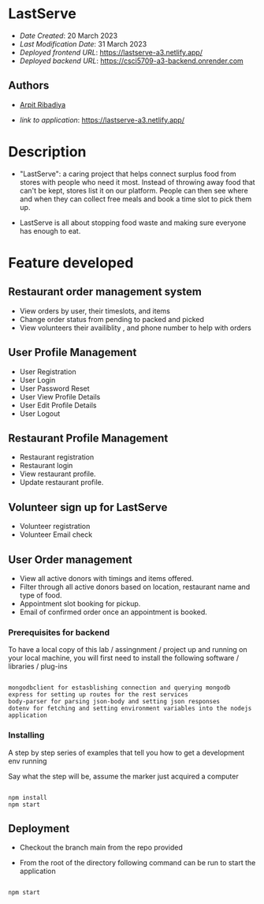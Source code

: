 

<!--- The following README.md sample file was adapted from https://gist.github.com/PurpleBooth/109311bb0361f32d87a2#file-readme-template-md by Gabriella Mosquera for academic use ---> 
<!--- You may delete any comments in this sample README.md file. If needing to use as a .txt file then simply delete all comments, edit as needed, and save as a README.txt file --->

# LastServe


* *Date Created*: 20 March 2023
* *Last Modification Date*: 31 March 2023
* *Deployed frontend URL*: https://lastserve-a3.netlify.app/
* *Deployed backend URL*: https://csci5709-a3-backend.onrender.com

## Authors
* [Arpit Ribadiya](ribadiyaarpit1240@gmail.com)

* *link to application*: https://lastserve-a3.netlify.app/

# Description
* "LastServe": a caring project that helps connect surplus food from stores with people who need it most. Instead of throwing away food that can't be kept, stores list it on our platform. People can then see where and when they can collect free meals and book a time slot to pick them up.

* LastServe is all about stopping food waste and making sure everyone has enough to eat.
# Feature developed
## Restaurant order management system 
*  View orders by user, their timeslots, and items
* Change order status from pending to packed and picked
*  View volunteers their availiblity , and phone number to help with orders



## User Profile Management
* User Registration
* User Login
* User Password Reset 
* User View Profile Details
* User Edit Profile Details 
* User Logout

## Restaurant Profile Management
* Restaurant registration
* Restaurant login
* View restaurant profile.
* Update restaurant profile.

## Volunteer sign up for LastServe
* Volunteer registration
* Volunteer Email check


## User Order management

 * View all active donors with timings and items offered.
 * Filter through all active donors based on location, restaurant name and type of food.
 * Appointment slot booking for pickup.
 * Email of confirmed order once an appointment is booked.

### Prerequisites for backend

To have a local copy of this lab / assingnment / project up and running on your local machine, you will first need to install the following software / libraries / plug-ins

```

mongodbclient for estasblishing connection and querying mongodb 
express for setting up routes for the rest services
body-parser for parsing json-body and setting json responses
dotenv for fetching and setting environment variables into the nodejs application

```

### Installing

A step by step series of examples that tell you how to get a development env running

Say what the step will be, assume the marker just acquired a computer

```

npm install 
npm start

```

## Deployment

* Checkout the branch main from the repo provided

* From the root of the directory following command can be run to start the application 

```

npm start

```